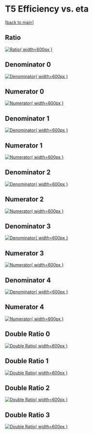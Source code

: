 # T5 Efficiency vs. eta

[[back to main](./)]



## Ratio

[![Ratio](../mtv/var/T5_base_0_0_eff_eta.png){ width=600px }](../mtv/var/T5_base_0_0_eff_eta.pdf)

## Denominator 0

[![Denominator](../mtv/den/T5_base_0_0_eff_eta_den0.png){ width=600px }](../mtv/den/T5_base_0_0_eff_eta_den0.pdf)

## Numerator 0

[![Numerator](../mtv/num/T5_base_0_0_eff_eta_num0.png){ width=600px }](../mtv/num/T5_base_0_0_eff_eta_num0.pdf)

## Denominator 1

[![Denominator](../mtv/den/T5_base_0_0_eff_eta_den1.png){ width=600px }](../mtv/den/T5_base_0_0_eff_eta_den1.pdf)

## Numerator 1

[![Numerator](../mtv/num/T5_base_0_0_eff_eta_num1.png){ width=600px }](../mtv/num/T5_base_0_0_eff_eta_num1.pdf)

## Denominator 2

[![Denominator](../mtv/den/T5_base_0_0_eff_eta_den2.png){ width=600px }](../mtv/den/T5_base_0_0_eff_eta_den2.pdf)

## Numerator 2

[![Numerator](../mtv/num/T5_base_0_0_eff_eta_num2.png){ width=600px }](../mtv/num/T5_base_0_0_eff_eta_num2.pdf)

## Denominator 3

[![Denominator](../mtv/den/T5_base_0_0_eff_eta_den3.png){ width=600px }](../mtv/den/T5_base_0_0_eff_eta_den3.pdf)

## Numerator 3

[![Numerator](../mtv/num/T5_base_0_0_eff_eta_num3.png){ width=600px }](../mtv/num/T5_base_0_0_eff_eta_num3.pdf)

## Denominator 4

[![Denominator](../mtv/den/T5_base_0_0_eff_eta_den4.png){ width=600px }](../mtv/den/T5_base_0_0_eff_eta_den4.pdf)

## Numerator 4

[![Numerator](../mtv/num/T5_base_0_0_eff_eta_num4.png){ width=600px }](../mtv/num/T5_base_0_0_eff_eta_num4.pdf)

## Double Ratio 0

[![Double Ratio](../mtv/ratio/T5_base_0_0_eff_eta_ratio0.png){ width=600px }](../mtv/ratio/T5_base_0_0_eff_eta_ratio0.pdf)

## Double Ratio 1

[![Double Ratio](../mtv/ratio/T5_base_0_0_eff_eta_ratio1.png){ width=600px }](../mtv/ratio/T5_base_0_0_eff_eta_ratio1.pdf)

## Double Ratio 2

[![Double Ratio](../mtv/ratio/T5_base_0_0_eff_eta_ratio2.png){ width=600px }](../mtv/ratio/T5_base_0_0_eff_eta_ratio2.pdf)

## Double Ratio 3

[![Double Ratio](../mtv/ratio/T5_base_0_0_eff_eta_ratio3.png){ width=600px }](../mtv/ratio/T5_base_0_0_eff_eta_ratio3.pdf)

